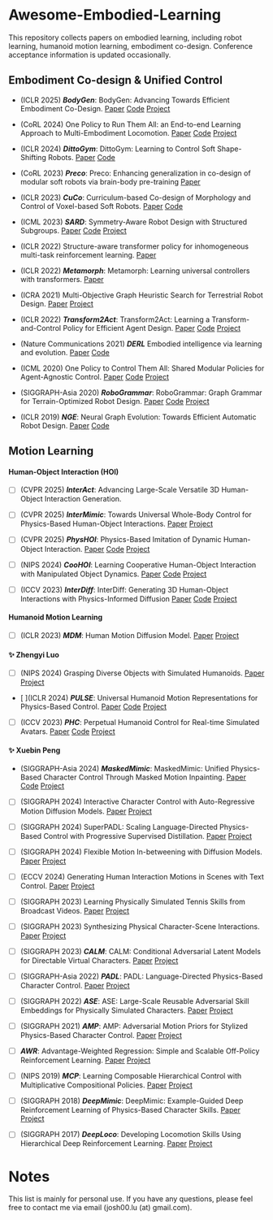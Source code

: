 # Awesome-Embodied-Learning
This repository collects papers on embodied learning, including robot learning, humanoid motion learning, embodiment co-design. Conference acceptance information is updated occasionally.

## Embodiment Co-design & Unified Control
- (ICLR 2025) **_BodyGen_**: BodyGen: Advancing Towards Efficient Embodiment Co-Design.
[Paper](https://github.com/GenesisOrigin/BodyGen)
[Code](https://github.com/GenesisOrigin/BodyGen)
[Project](https://genesisorigin.github.io/)

- (CoRL 2024) One Policy to Run Them All: an End-to-end Learning Approach to Multi-Embodiment Locomotion.
[Paper](https://www.ias.informatik.tu-darmstadt.de/uploads/Team/NicoBohlinger/one_policy_to_run_them_all.pdf)
[Code](https://github.com/nico-bohlinger/one_policy_to_run_them_all)
[Project](https://nico-bohlinger.github.io/one_policy_to_run_them_all_website/)

- (ICLR 2024) **_DittoGym_**: DittoGym: Learning to Control Soft Shape-Shifting Robots.
[Paper](https://arxiv.org/abs/2401.13231)
[Code](https://github.com/suninghuang19/dittogym)

- (CoRL 2023) **_Preco_**: Preco: Enhancing generalization in co-design of modular soft robots via brain-body pre-training
[Paper](https://proceedings.mlr.press/v229/wang23b/wang23b.pdf)

- (ICLR 2023) **_CuCo_**: Curriculum-based Co-design of Morphology and Control of Voxel-based Soft Robots.
[Paper](https://openreview.net/pdf?id=r9fX833CsuN)
[Code](https://github.com/Yuxing-Wang-THU/ModularEvoGym)

- (ICML 2023) **_SARD_**: Symmetry-Aware Robot Design with Structured Subgroups.
[Paper](https://openreview.net/pdf?id=jeHP6aBCBu)
[Code](https://github.com/drdh/SARD)
[Project](https://sites.google.com/view/robot-design)

- (ICLR 2022) Structure-aware transformer policy for inhomogeneous multi-task reinforcement learning.
[Paper](https://openreview.net/pdf?id=fy_XRVHqly)

- (ICLR 2022) **_Metamorph_**: Metamorph: Learning universal controllers with transformers.
[Paper](https://arxiv.org/abs/2203.11931)

- (ICRA 2021) Multi-Objective Graph Heuristic Search for Terrestrial Robot Design.
[Paper](https://people.csail.mit.edu/jiex/papers/MOGHS/paper.pdf)
[Project](https://people.csail.mit.edu/jiex/papers/MOGHS/index.html)

- (ICLR 2022) **_Transform2Act_**: Transform2Act: Learning a Transform-and-Control Policy for Efficient Agent Design.
[Paper](https://openreview.net/forum?id=UcDUxjPYWSr)
[Code](https://github.com/Khrylx/Transform2Act)
[Project](https://sites.google.com/view/transform2act)

- (Nature Communications 2021) **_DERL_** Embodied intelligence via learning and evolution.
[Paper](https://www.nature.com/articles/s41467-021-25874-z.pdf)
[Code](https://github.com/agrimgupta92/derl)

- (ICML 2020) One Policy to Control Them All: Shared Modular Policies for Agent-Agnostic Control.
[Paper](https://www.cs.cmu.edu/~dpathak/papers/modular-rl.pdf)
[Code](https://github.com/huangwl18/modular-rl)
[Project](https://wenlong.page/modular-rl/)

- (SIGGRAPH-Asia 2020) **_RoboGrammar_**: RoboGrammar: Graph Grammar for Terrain-Optimized Robot Design.
[Paper](https://people.csail.mit.edu/jiex/papers/robogrammar/paper.pdf)
[Code](https://github.com/allanzhao/RoboGrammar/)
[Project](https://people.csail.mit.edu/jiex/papers/robogrammar/index.html)

- (ICLR 2019) **_NGE_**: Neural Graph Evolution: Towards Efficient Automatic Robot Design.
[Paper](https://arxiv.org/abs/1906.05370)
[Code](https://github.com/WilsonWangTHU/neural_graph_evolution)


## Motion Learning
#### Human-Object Interaction (HOI)
- [ ] (CVPR 2025) **_InterAct_**: Advancing Large-Scale Versatile 3D Human-Object Interaction Generation.

- [ ] (CVPR 2025) **_InterMimic_**: Towards Universal Whole-Body Control for Physics-Based Human-Object Interactions.
[Paper](https://arxiv.org/pdf/2502.20390)
[Project](https://sirui-xu.github.io/InterMimic/)

- [ ] (CVPR 2025) **_PhysHOI_**: Physics-Based Imitation of Dynamic Human-Object Interaction.
[Paper](https://arxiv.org/abs/2312.04393)
[Code](https://github.com/wyhuai/PhysHOI)
[Project](https://wyhuai.github.io/physhoi-page/)

- [ ] (NIPS 2024) **_CooHOI_**: Learning Cooperative Human-Object Interaction with Manipulated Object Dynamics.
[Paper](https://arxiv.org/abs/2406.14558)
[Code](https://github.com/Winston-Gu/CooHOI)
[Project](https://gao-jiawei.com/Research/CooHOI/)

- [ ] (ICCV 2023) **_InterDiff_**: InterDiff: Generating 3D Human-Object Interactions with Physics-Informed Diffusion
[Paper](http://arxiv.org/abs/2308.16905)
[Code](https://github.com/Sirui-Xu/InterDiff)
[Project](https://sirui-xu.github.io/InterDiff/)

#### Humanoid Motion Learning
- [ ] (ICLR 2023) **_MDM_**: Human Motion Diffusion Model.
[Paper](https://arxiv.org/pdf/2209.14916)
[Project](https://guytevet.github.io/mdm-page/)


#### ✨ Zhengyi Luo
- [ ] (NIPS 2024) Grasping Diverse Objects with Simulated Humanoids.
[Paper](https://arxiv.org/abs/2407.11385)
[Project](https://www.zhengyiluo.com/Omnigrasp)

- [ ](ICLR 2024) **_PULSE_**: Universal Humanoid Motion Representations for Physics-Based Control.
[Paper](https://arxiv.org/abs/2310.04582v1)
[Code](https://github.com/ZhengyiLuo/PULSE)
[Project](https://zhengyiluo.github.io/PULSE/)

- [ ] (ICCV 2023) **_PHC_**: Perpetual Humanoid Control for Real-time Simulated Avatars.
[Paper](https://arxiv.org/abs/2305.06456)
[Code](https://github.com/ZhengyiLuo/PHC)
[Project](https://www.zhengyiluo.com/PHC)


#### ✨ Xuebin Peng
- (SIGGRAPH-Asia 2024) **_MaskedMimic_**: MaskedMimic: Unified Physics-Based Character Control Through Masked Motion Inpainting.
[Paper](https://xbpeng.github.io/projects/MaskedMimic/MaskedMimic_2024.pdf)
[Code](https://github.com/NVlabs/ProtoMotions)
[Project](https://xbpeng.github.io/projects/MaskedMimic/index.html)

- [ ] (SIGGRAPH 2024) Interactive Character Control with Auto-Regressive Motion Diffusion Models.
[Paper](https://xbpeng.github.io/projects/AMDM/AMDM_2024.pdf)
[Project](https://xbpeng.github.io/projects/AMDM/index.html)

- [ ] (SIGGRAPH 2024) SuperPADL: Scaling Language-Directed Physics-Based Control with Progressive Supervised Distillation.
[Paper](https://xbpeng.github.io/projects/SuperPADL/SuperPADL_2024.pdf)
[Project](https://xbpeng.github.io/projects/SuperPADL/index.html)

- [ ] (SIGGRAPH 2024) Flexible Motion In-betweening with Diffusion Models.
[Paper](https://xbpeng.github.io/projects/CondMDI/CondMDI_2024.pdf)
[Project](https://xbpeng.github.io/projects/CondMDI/index.html)

- [ ] (ECCV 2024) Generating Human Interaction Motions in Scenes with Text Control.
[Paper](https://xbpeng.github.io/projects/TeSMo/TeSMo_2024.pdf)
[Project](https://xbpeng.github.io/projects/TeSMo/index.html)

- [ ] (SIGGRAPH 2023) Learning Physically Simulated Tennis Skills from Broadcast Videos.
[Paper](https://xbpeng.github.io/projects/Vid2Player3D/Vid2Player3D_2023.pdf)
[Project](https://xbpeng.github.io/projects/Vid2Player3D/index.html)

- [ ] (SIGGRAPH 2023) Synthesizing Physical Character-Scene Interactions.
[Paper](https://xbpeng.github.io/projects/InterPhys/InterPhys_2023.pdf)
[Project](https://xbpeng.github.io/projects/InterPhys/index.html)

- [ ] (SIGGRAPH 2023) **_CALM_**: CALM: Conditional Adversarial Latent Models for Directable Virtual Characters.
[Paper](https://xbpeng.github.io/projects/CALM/CALM_2023.pdf)
[Project](https://xbpeng.github.io/projects/CALM/index.html)

- [ ] (SIGGRAPH-Asia 2022) **_PADL_**: PADL: Language-Directed Physics-Based Character Control.
[Paper](https://xbpeng.github.io/projects/PADL/PADL_2022.pdf)
[Project](https://xbpeng.github.io/projects/PADL/index.html)

- [ ] (SIGGRAPH 2022) **_ASE_**: ASE: Large-Scale Reusable Adversarial Skill Embeddings for Physically Simulated Characters.
[Paper](https://xbpeng.github.io/projects/ASE/ASE_2022.pdf)
[Project](https://xbpeng.github.io/projects/ASE/index.html)

- [ ] (SIGGRAPH 2021) **_AMP_**: AMP: Adversarial Motion Priors for Stylized Physics-Based Character Control.
[Paper](https://xbpeng.github.io/projects/AMP/AMP_2021.pdf)
[Project](https://xbpeng.github.io/projects/AMP/index.html)

- [ ] **_AWR_**: Advantage-Weighted Regression: Simple and Scalable Off-Policy Reinforcement Learning.
[Paper](https://xbpeng.github.io/projects/AWR/AWR_2019.pdf)
[Project](https://xbpeng.github.io/projects/AWR/index.html)

- [ ] (NIPS 2019) **_MCP_**: Learning Composable Hierarchical Control with Multiplicative Compositional Policies.
[Paper](https://xbpeng.github.io/projects/MCP/MCP_2019.pdf)
[Project](https://xbpeng.github.io/projects/MCP/index.html)

- [ ] (SIGGRAPH 2018) **_DeepMimic_**: DeepMimic: Example-Guided Deep Reinforcement Learning of Physics-Based Character Skills.
[Paper](https://xbpeng.github.io/projects/DeepMimic/DeepMimic_2018.pdf)
[Project](https://xbpeng.github.io/projects/DeepMimic/index.html)

- [ ] (SIGGRAPH 2017) **_DeepLoco_**: Developing Locomotion Skills Using Hierarchical Deep Reinforcement Learning.
[Paper](https://xbpeng.github.io/projects/DeepLoco/DeepLoco_2017.pdf)
[Project](https://xbpeng.github.io/projects/DeepLoco/index.html)





# Notes
This list is mainly for personal use. If you have any questions, please feel free to contact me via email (josh00.lu (at) gmail.com).